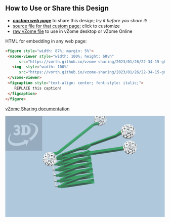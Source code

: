 
## How to Use or Share this Design

 - [***custom web page***][post] to share this design; *try it before you share it!*
 - [source file for that custom page][source]; click to customize
 - [raw vZome file][raw] to use in vZome desktop or vZome Online
 
 HTML for embedding in any web page:
 ```html
<figure style="width: 87%; margin: 5%">
  <vzome-viewer style="width: 100%; height: 60vh"
       src="https://vorth.github.io/vzome-sharing/2023/01/26/22-34-15-g00-V-wide-angle-adapters/g00-V-wide-angle-adapters.vZome" >
    <img  style="width: 100%"
       src="https://vorth.github.io/vzome-sharing/2023/01/26/22-34-15-g00-V-wide-angle-adapters/g00-V-wide-angle-adapters.png" >
  </vzome-viewer>
  <figcaption style="text-align: center; font-style: italic;">
     REPLACE this caption!
  </figcaption>
</figure>
 ```

[vZome Sharing documentation](https://vzome.github.io/vzome/sharing.html#how-it-works)

![Image](<g00-V-wide-angle-adapters.png>)


[post]: <https://vorth.github.io/vzome-sharing/2023/01/26/g00-V-wide-angle-adapters-22-34-15.html>
[source]: <https://github.com/vorth/vzome-sharing/edit/main/_posts/2023-01-26-g00-V-wide-angle-adapters-22-34-15.md>
[raw]: <https://raw.githubusercontent.com/vorth/vzome-sharing/main/2023/01/26/22-34-15-g00-V-wide-angle-adapters/g00-V-wide-angle-adapters.vZome>